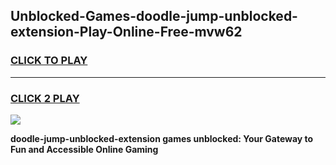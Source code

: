 
## Unblocked-Games-doodle-jump-unblocked-extension-Play-Online-Free-mvw62
<h3>
<a href="https://premium76.site?title=doodle-jump-unblocked-extension&ref=26A">CLICK TO PLAY</a></h3>
<hr>

<h3>
<a href="https://premium76.site?title=doodle-jump-unblocked-extension&ref=26A">CLICK 2 PLAY</a>
  
</h3>

<a href="https://premium76.site?title=doodle-jump-unblocked-extension&ref=26A"><img src="https://clearcache.store/games.png"></a>


**doodle-jump-unblocked-extension games unblocked: Your Gateway to Fun and Accessible Online Gaming**
